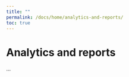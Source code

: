 ```yaml
---
title: ""
permalink: /docs/home/analytics-and-reports/
toc: true
---
```


# Analytics and reports

...